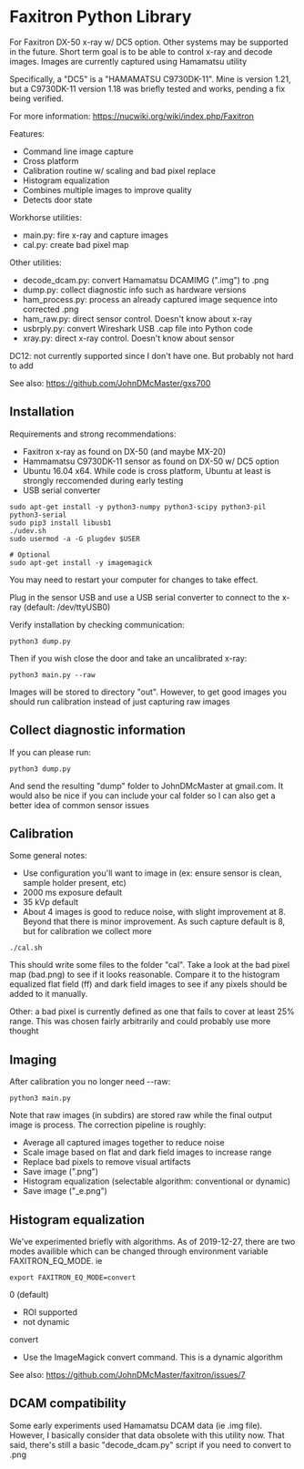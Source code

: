 # Faxitron Python Library

For Faxitron DX-50 x-ray w/ DC5 option. Other systems may be supported in the future. Short term goal is to be able to control x-ray and decode images. Images are currently captured using Hamamatsu utility

Specifically, a "DC5" is a "HAMAMATSU C9730DK-11". Mine is version 1.21, but a C9730DK-11 version 1.18 was briefly tested and works, pending a fix being verified.

For more information: https://nucwiki.org/wiki/index.php/Faxitron

Features:
* Command line image capture
* Cross platform
* Calibration routine w/ scaling and bad pixel replace
* Histogram equalization
* Combines multiple images to improve quality
* Detects door state

Workhorse utilities:
* main.py: fire x-ray and capture images
* cal.py: create bad pixel map

Other utilities:
* decode_dcam.py: convert Hamamatsu DCAMIMG (".img") to .png
* dump.py: collect diagnostic info such as hardware versions
* ham_process.py: process an already captured image sequence into corrected .png
* ham_raw.py: direct sensor control. Doesn't know about x-ray
* usbrply.py: convert Wireshark USB .cap file into Python code
* xray.py: direct x-ray control. Doesn't know about sensor

DC12: not currently supported since I don't have one. But probably not hard to add

See also: https://github.com/JohnDMcMaster/gxs700

## Installation

Requirements and strong recommendations:
  * Faxitron x-ray as found on DX-50 (and maybe MX-20)
  * Hammamatsu C9730DK-11 sensor as found on DX-50 w/ DC5 option
  * Ubuntu 16.04 x64. While code is cross platform, Ubuntu at least is strongly reccomended during early testing
  * USB serial converter

```
sudo apt-get install -y python3-numpy python3-scipy python3-pil python3-serial
sudo pip3 install libusb1
./udev.sh
sudo usermod -a -G plugdev $USER

# Optional
sudo apt-get install -y imagemagick
```

You may need to restart your computer for changes to take effect.

Plug in the sensor USB and use a USB serial converter to connect to the x-ray (default: /dev/ttyUSB0)

Verify installation by checking communication:

```
python3 dump.py
```

Then if you wish close the door and take an uncalibrated x-ray:

```
python3 main.py --raw
```

Images will be stored to directory "out". However, to get good images you should run calibration instead of just capturing raw images

## Collect diagnostic information

If you can please run:
```
python3 dump.py
```
And send the resulting "dump" folder to JohnDMcMaster at gmail.com. It would also be nice if you can include your cal folder so I can also get a better idea of common sensor issues


## Calibration

Some general notes:
* Use configuration you'll want to image in (ex: ensure sensor is clean, sample holder present, etc)
* 2000 ms exposure default
* 35 kVp default
* About 4 images is good to reduce noise, with slight improvement at 8. Beyond that there is minor improvement. As such capture default is 8, but for calibration we collect more

```
./cal.sh
```

This should write some files to the folder "cal". Take a look at the bad pixel map (bad.png) to see if it looks reasonable.
Compare it to the histogram equalized flat field (ff) and dark field images to see if any pixels should be added to it manually.

Other: a bad pixel is currently defined as one that fails to cover at least 25% range. This was chosen fairly arbitrarily and could probably use more thought

## Imaging

After calibration you no longer need --raw:

```
python3 main.py
```
Note that raw images (in subdirs) are stored raw while the final output image is process. The correction pipeline is roughly:
* Average all captured images together to reduce noise
* Scale image based on flat and dark field images to increase range
* Replace bad pixels to remove visual artifacts
* Save image (".png")
* Histogram equalization (selectable algorithm: conventional or dynamic)
* Save image ("_e.png")

## Histogram equalization

We've experimented briefly with algorithms. As of 2019-12-27, there are two modes availible
which can be changed through environment variable FAXITRON_EQ_MODE. ie

```
export FAXITRON_EQ_MODE=convert
```

0 (default)
* ROI supported
* not dynamic

convert
* Use the ImageMagick convert command. This is a dynamic algorithm

See also: https://github.com/JohnDMcMaster/faxitron/issues/7

## DCAM compatibility
Some early experiments used Hamamatsu DCAM data (ie .img file). However, I basically consider that data obsolete with this utility now. That said, there's still a basic "decode_dcam.py" script if you need to convert to .png

